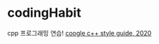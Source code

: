 # codingHabit
cpp 프로그래밍 연습!
[coogle c++ style guide, 2020](https://google.github.io/styleguide/cppguide.html)
